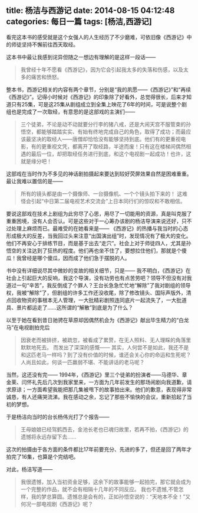 title: 杨洁与西游记
date: 2014-08-15 04:12:48
categories: 每日一篇
tags: [杨洁,西游记]
---
看完这本书的感受就是这个女强人的人生经历了不少磨难，可依旧像《西游记》中的师徒坚持不懈前往西天取经。

这本书中最让我感到诧异但随之一想边有理解的是这样一段话——
> 我曾经十年不愿看《西游记》，因为它会引起我太多的失落和伤感，以及太多的痛苦和愤怒。

整本书，西游记相关的内容有两个章节，分别是“我的夙愿——《西游记》”和“再续《西游记》”。记得小时候对《西游记》的印象除了好看外，总觉得很长，后来才知道只有25集，可是这25集从剧组成立到全集上映花了6年的时间，可是说整个剧组也是完成了一次取经，有意思的是这部戏的主演们——
> 三个徒弟，不论是动不动就要分行李的猪八戒，还是大闹天宫不服管束的孙悟空，都能够踏踏实实、有始有终地完成自己的角色，取得了成功；而最应该最坚决的取经人——唐僧却恰恰没有能够坚持到底。他们有的更重视电影，有的更重视文凭，都离开了取经路，半途而废！只有这在楼梯间偶然相遇的最后一位，却把取经任务进行到底，和这个电视剧一起成功！也许，这就是缘分吧！

这部戏在当时作为不多见的神话剧拍摄起来要达到较好荧屏效果自然是困难重重。最让我难以置信的是——
> 所有的镜头都是由一个摄像师、一台摄像机、一个个镜头拍下来的！
这难怪会引起“中日第二届电视艺术交流会”上日本同行们的惊叹和不敢相信。

要说这部戏在技术上剧组为此穷尽了心思，用尽了一切能用的资源，真是叫克服了重重困境，没有人会否认。可是这些对于一心筹办该剧的杨洁导演来说还好，只不过处理上麻烦而已。最难受的在她看来是——
《西游记》的热播与我当时的心态形成极大的反差，当我回过头来注意“出国演出组”时，发现情况有了极大的变化。他们不再安心于排练节目，而是基于出去“走穴”。社会上对于师徒四人，尤其是孙悟空的关注达到了狂热的程度。他们再也坐不住了，要想拉住他们，那就是个傻瓜！我曾经是哪个傻瓜，因而成了他们急于摆脱的人。

书中没有详细说尽其中微妙的变故的相关细节，只是——
我不明白，《西游记》在社会上引起巨大的反响，我这个导演，没有功劳也有点苦劳吧？领导不但没有对我道过一句“辛苦”，我反倒成了个罪人？王台长急急忙忙地“解除”了我对剧组的领导权，我被“解除”了，但剧组的许多工作还没收尾，除了修改镜头、国际声版外，清点回收物资的事根本无人管理，一大批精彩剧照连同底片一起流失了，一大批道具、景片都运走了……这所谓的“解散”到底是为了什么？

以至于她在看到昔日驰骋在草原却因偶然机会为《西游记》献出毕生精力的“白龙马”在电视剧拍完后
> 因衰老而被排挤，被疏忽，被看成了累赘，在无人照料、无人理睬的角落里默默地死去。
而发出了深深的感慨——
其实，人何尝不是如此，我还不是和这匹老马一样吗？到了没有价值的时候，谁还会关心你的命运和生死呢？人尚且如此，何谈一匹羸弱不堪、不能讲话的老马呢？

当然，这还没有完——
1994年，《西游记》里三个徒弟的扮演者——马德华、章金莱、闫怀礼先后几次到我家里来，一方面为几年前发生的那场闹剧向我道歉，请求原谅；一方面希望我能把那几集被甩下的故事拍出来。他们的歉意，表现得非常诚恳，有人还痛哭流涕。我在感动之余，忘记了那些不愉快的会议，重新拾起了当初的梦想。

于是杨洁向当时的台长杨伟光打了个报告——
> 王母娘娘已经驾鹤西去，金池长老也已魂归故里，若再不拍，《西游记》的遗憾将永远存留下去……

这次的拍摄由于各方面的条件都比17年前要充分、先进的多了，但还是回了两年才拍完了16集，也算是个完结吧。

对此，杨洁写道——
> 我很遗憾，加入当初资金足够，这余下的故事能够一起拍完，那它就会成为一个完整的作品，就不会有相隔十几年的不同反应。
> 我也不遗憾,不管怎样，我的梦总算圆。遗憾总是会有的，正如孙悟空说的：“天地本不全！”又何况一部电视剧《西游记》呢？
